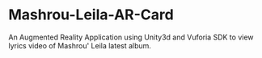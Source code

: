 # Mashrou-Leila-AR-Card
An Augmented Reality Application using Unity3d and Vuforia SDK to view lyrics video of Mashrou' Leila latest album.
